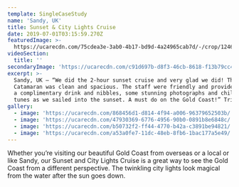 ```yaml
---
template: SingleCaseStudy
name: 'Sandy, UK'
title: Sunset & City Lights Cruise
date: 2019-07-01T03:15:59.270Z
featuredImage: >-
  https://ucarecdn.com/75cdea3e-3ab0-4b17-bd9d-4a24965cab7d/-/crop/1246x796/165,71/-/preview/
videoSection:
  title: ''
secondaryImage: 'https://ucarecdn.com/c91d697b-d8f3-46cb-8618-f13b79cc42a5/'
excerpt: >-
  Sandy, UK – “We did the 2-hour sunset cruise and very glad we did! The
  Catamaran was clean and spacious. The staff were friendly and provided us with
  a complimentary drink and nibbles, some stunning photographs and chill vibing
  tunes as we sailed into the sunset. A must do on the Gold Coast!” TripAdvisor
gallery:
  - image: 'https://ucarecdn.com/868456d1-d814-4f94-a006-96379652503b/'
  - image: 'https://ucarecdn.com/47930369-6776-4956-90b0-0891b8e6848c/'
  - image: 'https://ucarecdn.com/b50732f2-ff44-4770-b42a-c3891be94821/'
  - image: 'https://ucarecdn.com/a53a0fe7-11dc-48eb-8fb6-1bac177a5e49/'
---
```

Whether you’re visiting our beautiful Gold Coast from overseas or a local or like Sandy, our Sunset and City Lights Cruise is a great way to see the Gold Coast from a different perspective. The twinkling city lights look magical from the water after the sun goes down.
